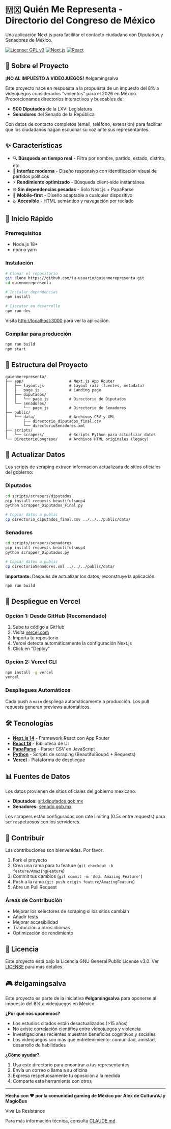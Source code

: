 # 🇲🇽 Quién Me Representa - Directorio del Congreso de México

Una aplicación Next.js para facilitar el contacto ciudadano con Diputados y Senadores de México.

[![License: GPL v3](https://img.shields.io/badge/License-GPLv3-blue.svg)](https://www.gnu.org/licenses/gpl-3.0)
[![Next.js](https://img.shields.io/badge/Next.js-14+-black)](https://nextjs.org/)
[![React](https://img.shields.io/badge/React-18+-61dafb)](https://react.dev/)

## 🎯 Sobre el Proyecto

**¡NO AL IMPUESTO A VIDEOJUEGOS!** #elgamingsalva

Este proyecto nace en respuesta a la propuesta de un impuesto del 8% a videojuegos considerados "violentos" para el 2026 en México. Proporcionamos directorios interactivos y buscables de:

- **500 Diputados** de la LXVI Legislatura
- **Senadores** del Senado de la República

Con datos de contacto completos (email, teléfono, extensión) para facilitar que los ciudadanos hagan escuchar su voz ante sus representantes.

## ✨ Características

- 🔍 **Búsqueda en tiempo real** - Filtra por nombre, partido, estado, distrito, etc.
- 🎨 **Interfaz moderna** - Diseño responsivo con identificación visual de partidos políticos
- ⚡ **Rendimiento optimizado** - Búsqueda client-side instantánea
- 🌐 **Sin dependencias pesadas** - Solo Next.js + PapaParse
- 📱 **Mobile-first** - Diseño adaptable a cualquier dispositivo
- ♿ **Accesible** - HTML semántico y navegación por teclado

## 🚀 Inicio Rápido

### Prerrequisitos

- Node.js 18+
- npm o yarn

### Instalación

```bash
# Clonar el repositorio
git clone https://github.com/tu-usuario/quienmerepresenta.git
cd quienmerepresenta

# Instalar dependencias
npm install

# Ejecutar en desarrollo
npm run dev
```

Visita [http://localhost:3000](http://localhost:3000) para ver la aplicación.

### Compilar para producción

```bash
npm run build
npm start
```

## 📁 Estructura del Proyecto

```
quienmerepresenta/
├── app/                    # Next.js App Router
│   ├── layout.js           # Layout raíz (fuentes, metadata)
│   ├── page.js             # Landing page
│   ├── diputados/
│   │   └── page.js         # Directorio de Diputados
│   └── senadores/
│       └── page.js         # Directorio de Senadores
├── public/
│   └── data/               # Archivos CSV y XML
│       ├── directorio_diputados_final.csv
│       └── directorioSenadores.xml
├── scripts/
│   └── scrapers/           # Scripts Python para actualizar datos
└── DirectorioCongreso/     # Archivos HTML originales (legacy)
```

## 🔄 Actualizar Datos

Los scripts de scraping extraen información actualizada de sitios oficiales del gobierno:

### Diputados

```bash
cd scripts/scrapers/diputados
pip install requests beautifulsoup4
python Scrapper_Diputados_Final.py

# Copiar datos a public
cp directorio_diputados_final.csv ../../../public/data/
```

### Senadores

```bash
cd scripts/scrapers/senadores
pip install requests beautifulsoup4
python scrapper_Diputados.py

# Copiar datos a public
cp directorioSenadores.xml ../../../public/data/
```

**Importante:** Después de actualizar los datos, reconstruye la aplicación:

```bash
npm run build
```

## 🚢 Despliegue en Vercel

### Opción 1: Desde GitHub (Recomendado)

1. Sube tu código a GitHub
2. Visita [vercel.com](https://vercel.com)
3. Importa tu repositorio
4. Vercel detecta automáticamente la configuración Next.js
5. Click en "Deploy"

### Opción 2: Vercel CLI

```bash
npm install -g vercel
vercel
```

### Despliegues Automáticos

Cada push a `main` despliega automáticamente a producción. Los pull requests generan previews automáticos.

## 🛠️ Tecnologías

- **[Next.js 14](https://nextjs.org/)** - Framework React con App Router
- **[React 18](https://react.dev/)** - Biblioteca de UI
- **[PapaParse](https://www.papaparse.com/)** - Parser CSV en JavaScript
- **[Python](https://www.python.org/)** - Scripts de scraping (BeautifulSoup4 + Requests)
- **[Vercel](https://vercel.com/)** - Plataforma de despliegue

## 📊 Fuentes de Datos

Los datos provienen de sitios oficiales del gobierno mexicano:

- **Diputados:** [sitl.diputados.gob.mx](https://sitl.diputados.gob.mx)
- **Senadores:** [senado.gob.mx](https://senado.gob.mx)

Los scrapers están configurados con rate limiting (0.5s entre requests) para ser respetuosos con los servidores.

## 🤝 Contribuir

Las contribuciones son bienvenidas. Por favor:

1. Fork el proyecto
2. Crea una rama para tu feature (`git checkout -b feature/AmazingFeature`)
3. Commit tus cambios (`git commit -m 'Add: Amazing Feature'`)
4. Push a la rama (`git push origin feature/AmazingFeature`)
5. Abre un Pull Request

### Áreas de Contribución

- Mejorar los selectores de scraping si los sitios cambian
- Añadir tests
- Mejorar accesibilidad
- Traducción a otros idiomas
- Optimización de rendimiento

## 📝 Licencia

Este proyecto está bajo la Licencia GNU General Public License v3.0. Ver [LICENSE](LICENSE) para más detalles.

## 🎮 #elgamingsalva

Este proyecto es parte de la iniciativa **#elgamingsalva** para oponerse al impuesto del 8% a videojuegos en México.

**¿Por qué nos oponemos?**

- Los estudios citados están desactualizados (>15 años)
- No existe correlación científica entre videojuegos y violencia
- Investigaciones recientes muestran beneficios cognitivos y sociales
- Los videojuegos son más que entretenimiento: comunidad, amistad, desarrollo de habilidades

**¿Cómo ayudar?**

1. Usa este directorio para encontrar a tus representantes
2. Envía un correo o llama a su oficina
3. Expresa respetuosamente tu oposición a la medida
4. Comparte esta herramienta con otros

---

**Hecho con ❤️ por la comunidad gaming de México por Alex de CulturaVJ y MagioBus**

Viva La Resistance

Para más información técnica, consulta [CLAUDE.md](CLAUDE.md).

